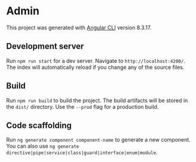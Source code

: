 # Admin

This project was generated with [Angular CLI](https://github.com/angular/angular-cli) version 8.3.17.

## Development server

Run `npm run start` for a dev server. Navigate to `http://localhost:4200/`. The index will automatically reload if you change any of the source files.

## Build

Run `npm run build` to build the project. The build artifacts will be stored in the `dist/` directory. Use the `--prod` flag for a production build.

## Code scaffolding

Run `ng generate component component-name` to generate a new component. You can also use `ng generate directive|pipe|service|class|guard|interface|enum|module`.
